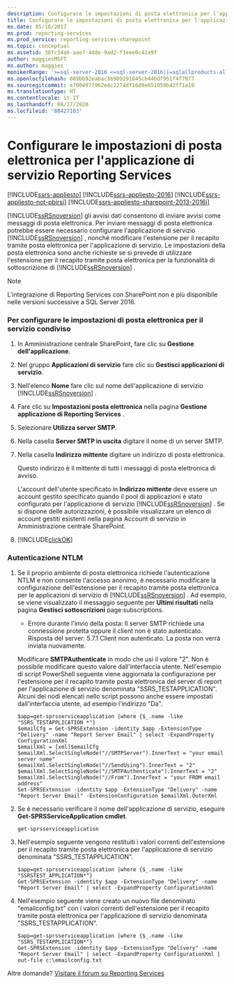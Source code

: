 ```yaml
---
description: Configurare le impostazioni di posta elettronica per l'applicazione di servizio Reporting Services
title: Configurare le impostazioni di posta elettronica per l'applicazione di servizio Reporting Services | Microsoft Docs
ms.date: 05/10/2017
ms.prod: reporting-services
ms.prod_service: reporting-services-sharepoint
ms.topic: conceptual
ms.assetid: 38fc34a6-aae7-4dde-9ad2-f1eee0c42a9f
author: maggiesMSFT
ms.author: maggies
monikerRange: '>=sql-server-2016 <=sql-server-2016||=sqlallproducts-allversions'
ms.openlocfilehash: 689bb92eabac3b909291845cb44bdf951f4f7977
ms.sourcegitcommit: e700497f962e4c2274df16d9e651059b42ff1a10
ms.translationtype: HT
ms.contentlocale: it-IT
ms.lasthandoff: 08/17/2020
ms.locfileid: "88427103"
---
```

# <a name="configure-e-mail-for-a-reporting-services-service-application"></a>Configurare le impostazioni di posta elettronica per l'applicazione di servizio Reporting Services

[!INCLUDE[ssrs-appliesto](../../includes/ssrs-appliesto.md)] [!INCLUDE[ssrs-appliesto-2016](../../includes/ssrs-appliesto-2016.md)] [!INCLUDE[ssrs-appliesto-not-pbirsi](../../includes/ssrs-appliesto-not-pbirs.md)] [!INCLUDE[ssrs-appliesto-sharepoint-2013-2016i](../../includes/ssrs-appliesto-sharepoint-2013-2016.md)]

[!INCLUDE[ssRSnoversion](../../includes/ssrsnoversion-md.md)] gli avvisi dati consentono di inviare avvisi come messaggi di posta elettronica. Per inviare messaggi di posta elettronica potrebbe essere necessario configurare l'applicazione di servizio [!INCLUDE[ssRSnoversion](../../includes/ssrsnoversion-md.md)] , nonché modificare l'estensione per il recapito tramite posta elettronica per l'applicazione di servizio. Le impostazioni della posta elettronica sono anche richieste se si prevede di utilizzare l'estensione per il recapito tramite posta elettronica per la funzionalità di sottoscrizione di [!INCLUDE[ssRSnoversion](../../includes/ssrsnoversion-md.md)] .  

> [!NOTE]
> L'integrazione di Reporting Services con SharePoint non è più disponibile nelle versioni successive a SQL Server 2016.
  
### <a name="to-configure-e-mail-for-the-shared-service"></a>Per configurare le impostazioni di posta elettronica per il servizio condiviso  
  
1.  In Amministrazione centrale SharePoint, fare clic su **Gestione dell'applicazione**.  
  
2.  Nel gruppo **Applicazioni di servizio** fare clic su **Gestisci applicazioni di servizio**.  
  
3.  Nell'elenco **Nome** fare clic sul nome dell'applicazione di servizio [!INCLUDE[ssRSnoversion](../../includes/ssrsnoversion-md.md)] .  
  
4.  Fare clic su **Impostazioni posta elettronica** nella pagina **Gestione applicazione di Reporting Services** .  
  
5.  Selezionare **Utilizza server SMTP**.  
  
6.  Nella casella **Server SMTP in uscita** digitare il nome di un server SMTP.  
  
7.  Nella casella **Indirizzo mittente** digitare un indirizzo di posta elettronica.  
  
     Questo indirizzo è il mittente di tutti i messaggi di posta elettronica di avviso.  
  
     L'account dell'utente specificato in **Indirizzo mittente** deve essere un account gestito specificato quando il pool di applicazioni è stato configurato per l'applicazione di servizio [!INCLUDE[ssRSnoversion](../../includes/ssrsnoversion-md.md)] . Se si dispone delle autorizzazioni, è possibile visualizzare un elenco di account gestiti esistenti nella pagina Account di servizio in Amministrazione centrale SharePoint.  
  
8.  [!INCLUDE[clickOK](../../includes/clickok-md.md)]  
  
### <a name="ntlm-authentication"></a>Autenticazione NTLM  
  
1.  Se il proprio ambiente di posta elettronica richiede l'autenticazione NTLM e non consente l'accesso anonimo, è necessario modificare la configurazione dell'estensione per il recapito tramite posta elettronica per le applicazioni di servizio di [!INCLUDE[ssRSnoversion](../../includes/ssrsnoversion-md.md)] . Ad esempio, se viene visualizzato il messaggio seguente per **Ultimi risultati** nella pagina **Gestisci sottoscrizioni** page:subscriptions.  
  
    -   Errore durante l'invio della posta: Il server SMTP richiede una connessione protetta oppure il client non è stato autenticato. Risposta del server: 5.7.1 Client non autenticato. La posta non verrà inviata nuovamente.  
  
     Modificare **SMTPAuthenticate** in modo che usi il valore "2". Non è possibile modificare questo valore dall'interfaccia utente. Nell'esempio di script PowerShell seguente viene aggiornata la configurazione per l'estensione per il recapito tramite posta elettronica del server di report per l'applicazione di servizio denominata "SSRS_TESTAPPLICATION". Alcuni dei nodi elencati nello script possono anche essere impostati dall'interfaccia utente, ad esempio l'indirizzo "Da".  
  
    ```  
    $app=get-sprsserviceapplication |where {$_.name -like "SSRS_TESTAPPLICATION *"}  
    $emailCfg = Get-SPRSExtension -identity $app -ExtensionType "Delivery" -name "Report Server Email" | select -ExpandProperty ConfigurationXml   
    $emailXml = [xml]$emailCfg   
    $emailXml.SelectSingleNode("//SMTPServer").InnerText = "your email server name"  
    $emailXml.SelectSingleNode("//SendUsing").InnerText = "2"  
    $emailXml.SelectSingleNode("//SMTPAuthenticate").InnerText = "2"  
    $emailXml.SelectSingleNode("//From").InnerText = "your FROM email address"  
    Set-SPRSExtension -identity $app -ExtensionType "Delivery" -name "Report Server Email" -ExtensionConfiguration $emailXml.OuterXml  
    ```  
  
2.  Se è necessario verificare il nome dell'applicazione di servizio, eseguire **Get-SPRSServiceApplication cmdlet**.  
  
    ```  
    get-sprsserviceapplication  
    ```  
  
3.  Nell'esempio seguente vengono restituiti i valori correnti dell'estensione per il recapito tramite posta elettronica per l'applicazione di servizio denominata "SSRS_TESTAPPLICATION".  
  
    ```  
    $app=get-sprsserviceapplication |where {$_.name -like "SSRSTEST_APPLICATION*"}  
    Get-SPRSExtension -identity $app -ExtensionType "Delivery" -name "Report Server Email" | select -ExpandProperty ConfigurationXml  
    ```  
  
4.  Nell'esempio seguente viene creato un nuovo file denominato "emailconfig.txt" con i valori correnti dell'estensione per il recapito tramite posta elettronica per l'applicazione di servizio denominata "SSRS_TESTAPPLICATION".  
  
    ```  
    $app=get-sprsserviceapplication |where {$_.name -like "SSRS_TESTAPPLICATION*"}  
    Get-SPRSExtension -identity $app -ExtensionType "Delivery" -name "Report Server Email" | select -ExpandProperty ConfigurationXml | out-file c:\emailconfig.txt  
    ```  
  
  
Altre domande? [Visitare il forum su Reporting Services](https://go.microsoft.com/fwlink/?LinkId=620231)
